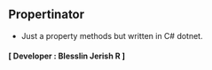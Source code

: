 ## Propertinator
- Just a property methods but written in C# dotnet.
#### **[ Developer : Blesslin Jerish R ]**
